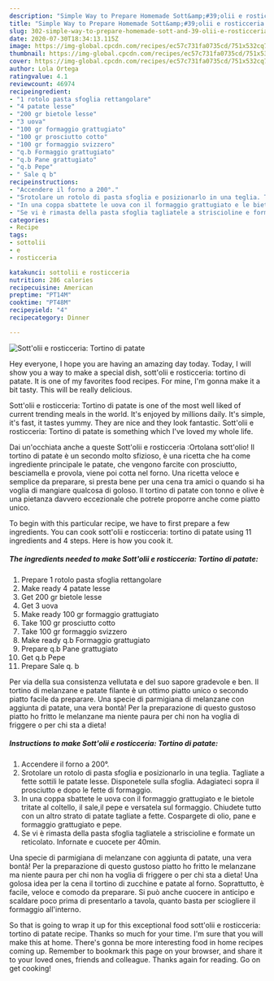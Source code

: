 ```yaml
---
description: "Simple Way to Prepare Homemade Sott&amp;#39;olii e rosticceria: Tortino di patate"
title: "Simple Way to Prepare Homemade Sott&amp;#39;olii e rosticceria: Tortino di patate"
slug: 302-simple-way-to-prepare-homemade-sott-and-39-olii-e-rosticceria-tortino-di-patate
date: 2020-07-30T18:34:13.115Z
image: https://img-global.cpcdn.com/recipes/ec57c731fa0735cd/751x532cq70/sottolii-e-rosticceria-tortino-di-patate-recipe-main-photo.jpg
thumbnail: https://img-global.cpcdn.com/recipes/ec57c731fa0735cd/751x532cq70/sottolii-e-rosticceria-tortino-di-patate-recipe-main-photo.jpg
cover: https://img-global.cpcdn.com/recipes/ec57c731fa0735cd/751x532cq70/sottolii-e-rosticceria-tortino-di-patate-recipe-main-photo.jpg
author: Lola Ortega
ratingvalue: 4.1
reviewcount: 46974
recipeingredient:
- "1 rotolo pasta sfoglia rettangolare"
- "4 patate lesse"
- "200 gr bietole lesse"
- "3 uova"
- "100 gr formaggio grattugiato"
- "100 gr prosciutto cotto"
- "100 gr formaggio svizzero"
- "q.b Formaggio grattugiato"
- "q.b Pane grattugiato"
- "q.b Pepe"
- " Sale q b"
recipeinstructions:
- "Accendere il forno a 200°."
- "Srotolare un rotolo di pasta sfoglia e posizionarlo in una teglia. Tagliate a fette sottili le patate lesse. Disponetele sulla sfoglia. Adagiateci sopra il prosciutto e dopo le fette di formaggio."
- "In una coppa sbattete le uova con il formaggio grattugiato e le bietole tritate al coltello, il sale,il pepe e versatela sul formaggio. Chiudete tutto con un altro strato di patate tagliate a fette. Cospargete di olio, pane e formaggio grattugiato e pepe."
- "Se vi è rimasta della pasta sfoglia tagliatele a striscioline e formate un reticolato. Infornate e cuocete per 40min."
categories:
- Recipe
tags:
- sottolii
- e
- rosticceria

katakunci: sottolii e rosticceria 
nutrition: 286 calories
recipecuisine: American
preptime: "PT14M"
cooktime: "PT48M"
recipeyield: "4"
recipecategory: Dinner

---
```



![Sott&#39;olii e rosticceria: Tortino di patate](https://img-global.cpcdn.com/recipes/ec57c731fa0735cd/751x532cq70/sottolii-e-rosticceria-tortino-di-patate-recipe-main-photo.jpg)

Hey everyone, I hope you are having an amazing day today. Today, I will show you a way to make a special dish, sott&#39;olii e rosticceria: tortino di patate. It is one of my favorites food recipes. For mine, I'm gonna make it a bit tasty. This will be really delicious.

Sott&#39;olii e rosticceria: Tortino di patate is one of the most well liked of current trending meals in the world. It's enjoyed by millions daily. It's simple, it's fast, it tastes yummy. They are nice and they look fantastic. Sott&#39;olii e rosticceria: Tortino di patate is something which I've loved my whole life.

Dai un&#39;occhiata anche a queste Sott&#39;olii e rosticceria :Ortolana sott&#39;olio! Il tortino di patate è un secondo molto sfizioso, è una ricetta che ha come ingrediente principale le patate, che vengono farcite con prosciutto, besciamella e provola, viene poi cotta nel forno. Una ricetta veloce e semplice da preparare, si presta bene per una cena tra amici o quando si ha voglia di mangiare qualcosa di goloso. Il tortino di patate con tonno e olive è una pietanza davvero eccezionale che potrete proporre anche come piatto unico.


To begin with this particular recipe, we have to first prepare a few ingredients. You can cook sott&#39;olii e rosticceria: tortino di patate using 11 ingredients and 4 steps. Here is how you cook it.

<!--inarticleads1-->

##### The ingredients needed to make Sott&#39;olii e rosticceria: Tortino di patate:

1. Prepare 1 rotolo pasta sfoglia rettangolare
1. Make ready 4 patate lesse
1. Get 200 gr bietole lesse
1. Get 3 uova
1. Make ready 100 gr formaggio grattugiato
1. Take 100 gr prosciutto cotto
1. Take 100 gr formaggio svizzero
1. Make ready q.b Formaggio grattugiato
1. Prepare q.b Pane grattugiato
1. Get q.b Pepe
1. Prepare  Sale q. b


Per via della sua consistenza vellutata e del suo sapore gradevole e ben. Il tortino di melanzane e patate filante è un ottimo piatto unico o secondo piatto facile da preparare. Una specie di parmigiana di melanzane con aggiunta di patate, una vera bontà! Per la preparazione di questo gustoso piatto ho fritto le melanzane ma niente paura per chi non ha voglia di friggere o per chi sta a dieta! 

<!--inarticleads2-->

##### Instructions to make Sott&#39;olii e rosticceria: Tortino di patate:

1. Accendere il forno a 200°.
1. Srotolare un rotolo di pasta sfoglia e posizionarlo in una teglia. Tagliate a fette sottili le patate lesse. Disponetele sulla sfoglia. Adagiateci sopra il prosciutto e dopo le fette di formaggio.
1. In una coppa sbattete le uova con il formaggio grattugiato e le bietole tritate al coltello, il sale,il pepe e versatela sul formaggio. Chiudete tutto con un altro strato di patate tagliate a fette. Cospargete di olio, pane e formaggio grattugiato e pepe.
1. Se vi è rimasta della pasta sfoglia tagliatele a striscioline e formate un reticolato. Infornate e cuocete per 40min.


Una specie di parmigiana di melanzane con aggiunta di patate, una vera bontà! Per la preparazione di questo gustoso piatto ho fritto le melanzane ma niente paura per chi non ha voglia di friggere o per chi sta a dieta! Una golosa idea per la cena il tortino di zucchine e patate al forno. Soprattutto, è facile, veloce e comodo da preparare. Si può anche cuocere in anticipo e scaldare poco prima di presentarlo a tavola, quanto basta per sciogliere il formaggio all&#39;interno. 

So that is going to wrap it up for this exceptional food sott&#39;olii e rosticceria: tortino di patate recipe. Thanks so much for your time. I'm sure that you will make this at home. There's gonna be more interesting food in home recipes coming up. Remember to bookmark this page on your browser, and share it to your loved ones, friends and colleague. Thanks again for reading. Go on get cooking!

